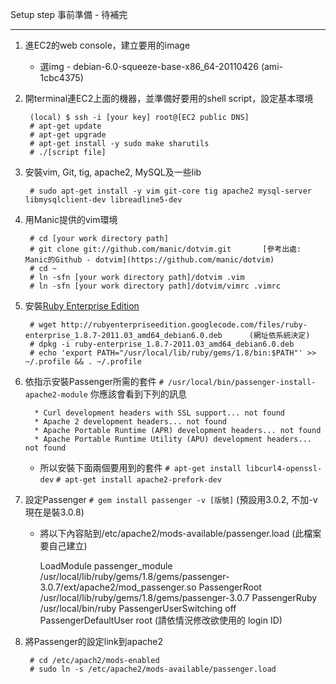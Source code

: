 Setup step
    事前準備 - 待補完

* * *

1. 進EC2的web console，建立要用的image
    *   選img - debian-6.0-squeeze-base-x86_64-20110426 (ami-1cbc4375)

2. 開terminal連EC2上面的機器，並準備好要用的shell script，設定基本環境

        (local) $ ssh -i [your key] root@[EC2 public DNS]
        # apt-get update
        # apt-get upgrade
        # apt-get install -y sudo make sharutils
        # ./[script file]

3. 安裝vim, Git, tig, apache2, MySQL及一些lib

        # sudo apt-get install -y vim git-core tig apache2 mysql-server libmysqlclient-dev libreadline5-dev

4. 用Manic提供的vim環境

        # cd [your work directory path]
        # git clone git://github.com/manic/dotvim.git       [參考出處: Manic的Github - dotvim](https://github.com/manic/dotvim)
        # cd ~
        # ln -sfn [your work directory path]/dotvim .vim
        # ln -sfn [your work directory path]/dotvim/vimrc .vimrc

5. 安裝[Ruby Enterprise Edition](http://www.rubyenterpriseedition.com/index.html)

        # wget http://rubyenterpriseedition.googlecode.com/files/ruby-enterprise_1.8.7-2011.03_amd64_debian6.0.deb      (網址依系統決定)
        # dpkg -i ruby-enterprise_1.8.7-2011.03_amd64_debian6.0.deb
        # echo 'export PATH="/usr/local/lib/ruby/gems/1.8/bin:$PATH"' >> ~/.profile && . ~/.profile

6. 依指示安裝Passenger所需的套件
`# /usr/local/bin/passenger-install-apache2-module`     你應該會看到下列的訊息

         * Curl development headers with SSL support... not found
         * Apache 2 development headers... not found
         * Apache Portable Runtime (APR) development headers... not found
         * Apache Portable Runtime Utility (APU) development headers... not found

    *   所以安裝下面兩個要用到的套件
`# apt-get install libcurl4-openssl-dev`
`# apt-get install apache2-prefork-dev`

7. 設定Passenger
`# gem install passenger -v [版號]`     (預設用3.0.2, 不加-v現在是裝3.0.8)
    *   將以下內容貼到/etc/apache2/mods-available/passenger.load    (此檔案要自己建立)

        LoadModule passenger_module /usr/local/lib/ruby/gems/1.8/gems/passenger-3.0.7/ext/apache2/mod_passenger.so
        PassengerRoot /usr/local/lib/ruby/gems/1.8/gems/passenger-3.0.7
        PassengerRuby /usr/local/bin/ruby
        PassengerUserSwitching off
        PassengerDefaultUser root   (請依情況修改欲使用的 login ID)

8. 將Passenger的設定link到apache2

        # cd /etc/apach2/mods-enabled
        # sudo ln -s /etc/apache2/mods-available/passenger.load
